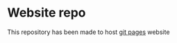 # Website repo
This repository has been made to host [git pages]([url](https://pages.github.com/)) website
